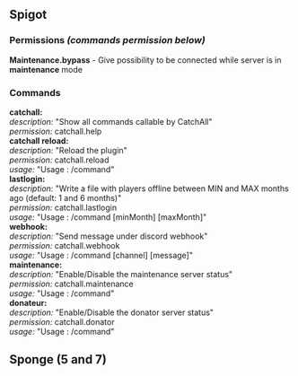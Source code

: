 ## Spigot
### Permissions *(commands permission below)*
**Maintenance.bypass** - Give possibility to be connected while server is in **maintenance** mode
### Commands
**catchall:** <br>
*description:* "Show all commands callable by CatchAll" <br>
*permission:* catchall.help <br>
**catchall reload:** <br>
*description:* "Reload the plugin" <br>
*permission:* catchall.reload <br>
*usage:* "Usage : /command" <br>
**lastlogin:** <br>
*description:* "Write a file with players offline between MIN and MAX months ago (default: 1 and 6 months)" <br>
*permission:* catchall.lastlogin <br>
*usage:* "Usage : /command [minMonth] [maxMonth]" <br>
**webhook:** <br>
*description:* "Send message under discord webhook" <br>
*permission:* catchall.webhook <br>
*usage:* "Usage : /command [channel] [message]" <br>
**maintenance:** <br>
*description:* "Enable/Disable the maintenance server status" <br>
*permission:* catchall.maintenance <br>
*usage:* "Usage : /command" <br>
**donateur:** <br>
*description:* "Enable/Disable the donator server status" <br>
*permission:* catchall.donator <br>
*usage:* "Usage : /command" <br>
## Sponge (5 and 7)